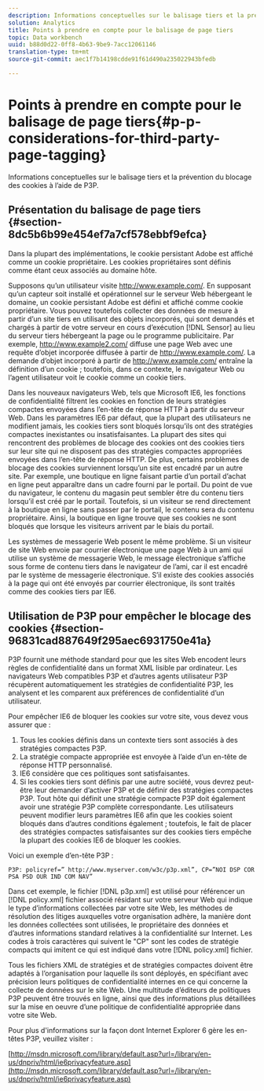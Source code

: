 ```yaml
---
description: Informations conceptuelles sur le balisage tiers et la prévention du blocage des cookies à l’aide de P3P.
solution: Analytics
title: Points à prendre en compte pour le balisage de page tiers
topic: Data workbench
uuid: b88d0d22-0ff8-4b63-9be9-7acc12061146
translation-type: tm+mt
source-git-commit: aec1f7b14198cdde91f61d490a235022943bfedb

---
```



# Points à prendre en compte pour le balisage de page tiers{#p-p-considerations-for-third-party-page-tagging}

Informations conceptuelles sur le balisage tiers et la prévention du blocage des cookies à l’aide de P3P.

## Présentation du balisage de page tiers {#section-8dc5b6b99e454ef7a7cf578ebbf9efca}

Dans la plupart des implémentations, le cookie persistant Adobe est affiché comme un cookie propriétaire. Les cookies propriétaires sont définis comme étant ceux associés au domaine hôte.

Supposons qu’un utilisateur visite http://www.example.com/. En supposant qu’un capteur soit installé et opérationnel sur le serveur Web hébergeant le domaine, un cookie persistant Adobe est défini et affiché comme cookie propriétaire. Vous pouvez toutefois collecter des données de mesure à partir d’un site tiers en utilisant des objets incorporés, qui sont demandés et chargés à partir de votre serveur en cours d’exécution [!DNL Sensor] au lieu du serveur tiers hébergeant la page ou le programme publicitaire. Par exemple, http://www.example2.com/ diffuse une page Web avec une requête d’objet incorporée diffusée à partir de http://www.example.com/. La demande d’objet incorporé à partir de http://www.example.com/ entraîne la définition d’un cookie ; toutefois, dans ce contexte, le navigateur Web ou l’agent utilisateur voit le cookie comme un cookie tiers.

Dans les nouveaux navigateurs Web, tels que Microsoft IE6, les fonctions de confidentialité filtrent les cookies en fonction de leurs stratégies compactes envoyées dans l’en-tête de réponse HTTP à partir du serveur Web. Dans les paramètres IE6 par défaut, que la plupart des utilisateurs ne modifient jamais, les cookies tiers sont bloqués lorsqu’ils ont des stratégies compactes inexistantes ou insatisfaisantes. La plupart des sites qui rencontrent des problèmes de blocage des cookies ont des cookies tiers sur leur site qui ne disposent pas des stratégies compactes appropriées envoyées dans l’en-tête de réponse HTTP. De plus, certains problèmes de blocage des cookies surviennent lorsqu’un site est encadré par un autre site. Par exemple, une boutique en ligne faisant partie d’un portail d’achat en ligne peut apparaître dans un cadre fourni par le portail. Du point de vue du navigateur, le contenu du magasin peut sembler être du contenu tiers lorsqu’il est créé par le portail. Toutefois, si un visiteur se rend directement à la boutique en ligne sans passer par le portail, le contenu sera du contenu propriétaire. Ainsi, la boutique en ligne trouve que ses cookies ne sont bloqués que lorsque les visiteurs arrivent par le biais du portail.

Les systèmes de messagerie Web posent le même problème. Si un visiteur de site Web envoie par courrier électronique une page Web à un ami qui utilise un système de messagerie Web, le message électronique s’affiche sous forme de contenu tiers dans le navigateur de l’ami, car il est encadré par le système de messagerie électronique. S’il existe des cookies associés à la page qui ont été envoyés par courrier électronique, ils sont traités comme des cookies tiers par IE6.

## Utilisation de P3P pour empêcher le blocage des cookies {#section-96831cad887649f295aec6931750e41a}

P3P fournit une méthode standard pour que les sites Web encodent leurs règles de confidentialité dans un format XML lisible par ordinateur. Les navigateurs Web compatibles P3P et d’autres agents utilisateur P3P récupèrent automatiquement les stratégies de confidentialité P3P, les analysent et les comparent aux préférences de confidentialité d’un utilisateur.

Pour empêcher IE6 de bloquer les cookies sur votre site, vous devez vous assurer que :

1. Tous les cookies définis dans un contexte tiers sont associés à des stratégies compactes P3P.
1. La stratégie compacte appropriée est envoyée à l’aide d’un en-tête de réponse HTTP personnalisé.
1. IE6 considère que ces politiques sont satisfaisantes.
1. Si les cookies tiers sont définis par une autre société, vous devrez peut-être leur demander d’activer P3P et de définir des stratégies compactes P3P. Tout hôte qui définit une stratégie compacte P3P doit également avoir une stratégie P3P complète correspondante. Les utilisateurs peuvent modifier leurs paramètres IE6 afin que les cookies soient bloqués dans d’autres conditions également ; toutefois, le fait de placer des stratégies compactes satisfaisantes sur des cookies tiers empêche la plupart des cookies IE6 de bloquer les cookies.

Voici un exemple d’en-tête P3P :

```
P3P: policyref=” http://www.myserver.com/w3c/p3p.xml”, CP=”NOI DSP COR PSA PSD OUR IND COM NAV”
```

Dans cet exemple, le fichier [!DNL p3p.xml] est utilisé pour référencer un [!DNL policy.xml] fichier associé résidant sur votre serveur Web qui indique le type d’informations collectées par votre site Web, les méthodes de résolution des litiges auxquelles votre organisation adhère, la manière dont les données collectées sont utilisées, le propriétaire des données et d’autres informations standard relatives à la confidentialité sur Internet. Les codes à trois caractères qui suivent le &quot;CP&quot; sont les codes de stratégie compacts qui imitent ce qui est indiqué dans votre [!DNL policy.xml] fichier.

Tous les fichiers XML de stratégies et de stratégies compactes doivent être adaptés à l’organisation pour laquelle ils sont déployés, en spécifiant avec précision leurs politiques de confidentialité internes en ce qui concerne la collecte de données sur le site Web. Une multitude d’éditeurs de politiques P3P peuvent être trouvés en ligne, ainsi que des informations plus détaillées sur la mise en oeuvre d’une politique de confidentialité appropriée dans votre site Web.

Pour plus d&#39;informations sur la façon dont Internet Explorer 6 gère les en-têtes P3P, veuillez visiter :

[http://msdn.microsoft.com/library/default.asp?url=/library/en-us/dnpriv/html/ie6privacyfeature.asp](http://msdn.microsoft.com/library/default.asp?url=/library/en-us/dnpriv/html/ie6privacyfeature.asp)
